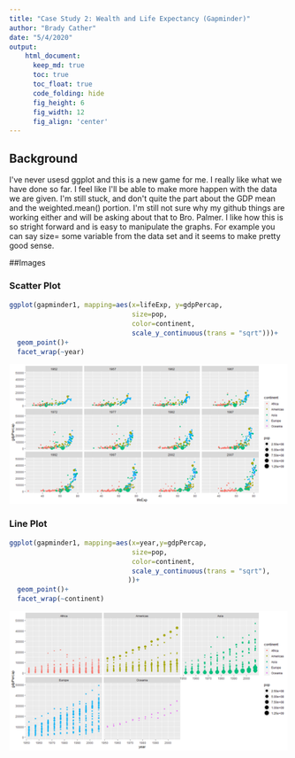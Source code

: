 ```yaml
---
title: "Case Study 2: Wealth and Life Expectancy (Gapminder)"
author: "Brady Cather"
date: "5/4/2020"
output:
    html_document:  
      keep_md: true
      toc: true
      toc_float: true
      code_folding: hide
      fig_height: 6
      fig_width: 12
      fig_align: 'center'
---
```





## Background
I've never usesd ggplot and this is a new game for me. I really like what we have done so far. I feel like I'll be able to make more happen with the data we are given. I'm still stuck, and don't quite the part about the GDP mean and the weighted.mean() portion. I'm still not sure why my github things are working either and will be asking about that to Bro. Palmer. I like how this is so stright forward and is easy to manipulate the graphs. For example you can say size= some variable from the data set and it seems to make pretty good sense. 

##Images

### Scatter Plot


```r
ggplot(gapminder1, mapping=aes(x=lifeExp, y=gdpPercap,
                               size=pop,
                               color=continent,
                               scale_y_continuous(trans = "sqrt")))+
  geom_point()+
  facet_wrap(~year)
```

![](Case-Study-2_Wealth-and-Life-Expectancy--Gapminder-_files/figure-html/unnamed-chunk-1-1.png)<!-- -->


### Line Plot


```r
ggplot(gapminder1, mapping=aes(x=year,y=gdpPercap, 
                               size=pop,
                               color=continent,
                               scale_y_continuous(trans = "sqrt"),
                              ))+
  geom_point()+
  facet_wrap(~continent)
```

![](Case-Study-2_Wealth-and-Life-Expectancy--Gapminder-_files/figure-html/unnamed-chunk-2-1.png)<!-- -->
